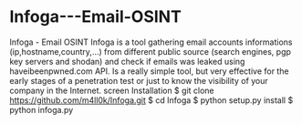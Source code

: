 # Infoga---Email-OSINT
Infoga - Email OSINT Infoga is a tool gathering email accounts informations (ip,hostname,country,...) from different public source (search engines, pgp key servers and shodan) and check if emails was leaked using haveibeenpwned.com API. Is a really simple tool, but very effective for the early stages of a penetration test or just to know the visibility of your company in the Internet.  screen  Installation $ git clone https://github.com/m4ll0k/Infoga.git $ cd Infoga $ python setup.py install $ python infoga.py
